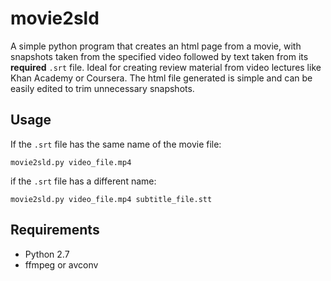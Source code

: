 movie2sld
=========

A simple python program that creates an html page from a movie, with snapshots taken from the specified video followed by text taken from its **required** `.srt` file. Ideal for creating review material from video lectures like Khan Academy or Coursera. The html file generated is simple and can be easily edited to trim unnecessary snapshots.

Usage
-----

If the `.srt` file has the same name of the movie file:

`movie2sld.py video_file.mp4`

if the `.srt` file has a different name:

`movie2sld.py video_file.mp4 subtitle_file.stt`

Requirements
------------

- Python 2.7
- ffmpeg or avconv
